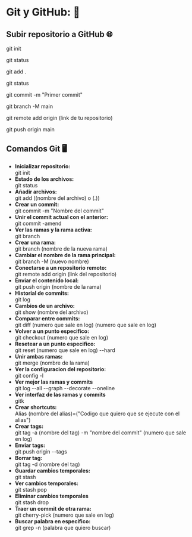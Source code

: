 <h1>Git y GitHub: 🧩</h1>
<h2>Subir repositorio a GitHub 🌐</h2>
<p>git init</p>
<p>git status</p>
<p>git add .</p>
<p>git status</p>
<p>git commit -m "Primer commit"</p>
<p>git branch -M main</p>
<p>git remote add origin (link de tu repositorio)</p>
<p>git push origin main</p>
<h2>Comandos Git 🖥️</h2>
<ul>
  <li><strong>Inicializar repositorio:</strong><br> git init</li>
  <li><strong>Estado de los archivos:</strong><br> git status</li>
  <li><strong>Añadir archivos:</strong><br> git add ((nombre del archivo) o (.))</li>
  <li><strong>Crear un commit:</strong><br> git commit -m "Nombre del commit"</li>
  <li><strong>Unir el commit actual con el anterior:</strong><br> git commit -amend</li>
  <li><strong>Ver las ramas y la rama activa:</strong><br> git branch</li>
  <li><strong>Crear una rama:</strong><br> git branch (nombre de la nueva rama)</li>
  <li><strong>Cambiar el nombre de la rama principal:</strong><br> git branch -M (nuevo nombre)</li>
  <li><strong>Conectarse a un repositorio remoto:</strong><br> git remote add origin (link del repositorio)</li>
  <li><strong>Enviar el contenido local:</strong><br> git push origin (nombre de la rama)</li>
  <li><strong>Historial de commits:</strong><br> git log</li>
  <li><strong>Cambios de un archivo:</strong><br> git show (nombre del archivo)</li>
  <li><strong>Comparar entre commits:</strong><br> git diff (numero que sale en log) (numero que sale en log)</li>
  <li><strong>Volver a un punto especifico:</strong><br> git checkout (numero que sale en log)</li>
  <li><strong>Resetear a un punto especifico:</strong><br> git reset (numero que sale en log) --hard</li>
  <li><strong>Unir ambas ramas:</strong><br> git merge (nombre de la rama)</li>
  <li><strong>Ver la configuracion del repositorio:</strong><br> git config -l</li>
  <li><strong>Ver mejor las ramas y commits</strong><br> git log --all --graph --decorate --oneline</li>
  <li><strong>Ver interfaz de las ramas y commits</strong><br> gitk</li>
  <li><strong>Crear shortcuts:</strong><br> Alias (nombre del alias)=("Codigo que quiero que se ejecute con el alias")</li>
  <li><strong>Crear tags:</strong><br> git tag -a (nombre del tag) -m "nombre del commit" (numero que sale en log)</li>
  <li><strong>Enviar tags:</strong><br> git push origin --tags</li>
  <li><strong>Borrar tag:</strong><br> git tag -d (nombre del tag)</li>
  <li><strong>Guardar cambios temporales:</strong><br> git stash</li>
  <li><strong>Ver cambios temporales:</strong><br> git stash pop</li>
  <li><strong>Eliminar cambios temporales</strong><br> git stash drop</li>
  <li><strong>Traer un commit de otra rama:</strong><br> git cherry-pick (numero que sale en log)</li>
  <li><strong>Buscar palabra en especifico:</strong><br> git grep -n (palabra que quiero buscar)</li>
</ul>
